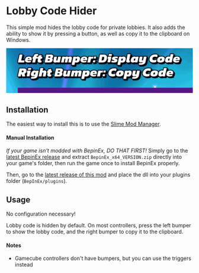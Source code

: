 # Lobby Code Hider

This simple mod hides the lobby code for private lobbies. It also adds the ability to show it by pressing a button, as well as copy it to the clipboard on Windows.

![demonstration](https://github.com/DeadlyKitten/LobbyCodeHider/blob/master/HideLobbyCode/External/lobbycodehider.gif)

## Installation

The easiest way to install this is to use the [Slime Mod Manager](https://github.com/legoandmars/slimemodmanager/releases/latest).


#### Manual Installation
*If your game isn't modded with BepinEx, DO THAT FIRST!*
Simply go to the [latest BepinEx release](https://github.com/BepInEx/BepInEx/releases) and extract `BepinEx_x64_VERSION.zip` directly into your game's folder, then run the game once to install BepinEx properly.

Then, go to the [latest release of this mod](https://github.com/DeadlyKitten/LobbyCodeHider/releases/latest) and place the dll into your plugins folder (`BepInEx/plugins`).

## Usage

No configuration necessary!

Lobby code is hidden by default. On most controllers, press the left bumper to show the lobby code, and the right bumper to copy it to the clipboard.

#### Notes
- Gamecube controllers don't have bumpers, but you can use the triggers instead

